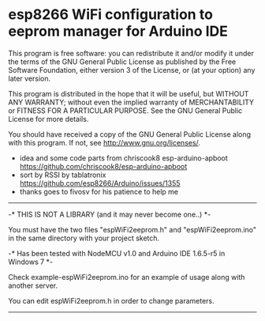 # esp8266 WiFi configuration to eeprom manager for Arduino IDE

This program is free software: you can redistribute it and/or modify
it under the terms of the GNU General Public License as published by
the Free Software Foundation, either version 3 of the License, or
(at your option) any later version.

This program is distributed in the hope that it will be useful,
but WITHOUT ANY WARRANTY; without even the implied warranty of
MERCHANTABILITY or FITNESS FOR A PARTICULAR PURPOSE.  See the
GNU General Public License for more details.

You should have received a copy of the GNU General Public License
along with this program.  If not, see <http://www.gnu.org/licenses/>.

 - idea and some code parts from chriscook8 esp-arduino-apboot https://github.com/chriscook8/esp-arduino-apboot
 - sort by RSSI by tablatronix https://github.com/esp8266/Arduino/issues/1355
 - thanks goes to fivosv for his patience to help me
 
----------------

-* THIS IS NOT A LIBRARY (and it may never become one..) *-

You must have the two files "espWiFi2eeprom.h" and "espWiFi2eeprom.ino" in the same directory with your project sketch.

-* Has been tested with NodeMCU v1.0 and Arduino IDE 1.6.5-r5 in Windows 7 *-

Check example-espWiFi2eeprom.ino for an example of usage along with another server.

You can edit espWiFi2eeprom.h in order to change parameters.

--------------------------------------------------------------------------------
